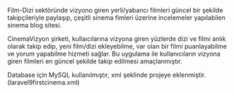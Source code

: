 Film-Dizi sektöründe vizyono giren yerli/yabancı filmleri güncel bir şekilde takipçileriyle paylaşıp, çeşitli sinema fimleri üzerine incelemeler yapılabilen sinema blog sitesi. 

CinemaVizyon şirketi, kullaıcılarına vizyona giren yüzlerde dizi ve filmi anlık olarak takip edip, yeni film/dizi ekleyebilme, var olan bir filmi puanlayabilme ve yorum yapabilme hizmeti sağlar. Bu uygulama ile kullanıcıların vizyona giren filmleri en güncel şekilde takip edilmesi amaçlanmıştır. 

Database için MySQL kullanılmıştır, xml şeklinde projeye eklenmiştir. (laravel9firstcinema.xml)
